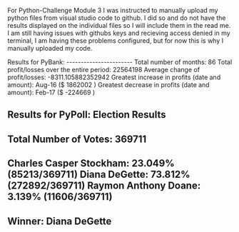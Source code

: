 For Python-Challenge Module 3 I was instructed to manually upload my python files from visual studio code to github.
I did so and do not have the results displayed on the individual files so I will include them in the read me.
I am still having issues with githubs keys and recieving access denied in my terminal, I am having these problems configured, but for now this is why I manually uploaded my code. 

Results for PyBank: 
    -----------------------
Total number of months: 86
Total profit/losses over the entire period: 22564198
Average change of profit/losses: -8311.105882352942
Greatest increase in profits (date and amount): Aug-16 ($ 1862002 )
Greatest decrease in profits (date and amount): Feb-17 ($ -224669 )

Results for PyPoll: 
Election Results
----------------------
Total Number of Votes: 369711
-----------------------
Charles Casper Stockham: 23.049% (85213/369711)
Diana DeGette: 73.812% (272892/369711)
Raymon Anthony Doane: 3.139% (11606/369711)
-----------------------
Winner: Diana DeGette
-----------------------
